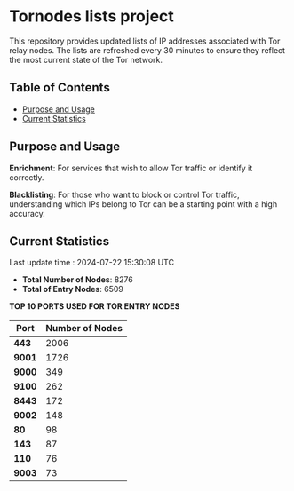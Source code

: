 # Tornodes lists project

This repository provides updated lists of IP addresses associated with Tor relay nodes. The lists are refreshed every 30 minutes to ensure they reflect the most current state of the Tor network.

## Table of Contents

- [Purpose and Usage](#purpose-and-usage)
- [Current Statistics](#current-statistics)


## Purpose and Usage

**Enrichment**: For services that wish to allow Tor traffic or identify it correctly.

**Blacklisting**: For those who want to block or control Tor traffic, understanding which IPs belong to Tor can be a starting point with a high accuracy.

## Current Statistics

Last update time : 2024-07-22 15:30:08 UTC

- **Total Number of Nodes**: 8276
- **Total of Entry Nodes**: 6509

**TOP 10 PORTS USED FOR TOR ENTRY NODES**

| **Port** | **Number of Nodes** |
|------|-----------------|
| **443**   | 2006  |
| **9001**   | 1726  |
| **9000**   | 349  |
| **9100**   | 262  |
| **8443**   | 172  |
| **9002**   | 148  |
| **80**   | 98  |
| **143**   | 87  |
| **110**   | 76  |
| **9003**   | 73  |

